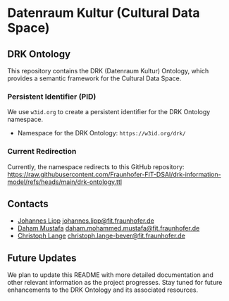 # Datenraum Kultur (Cultural Data Space)

## DRK Ontology

This repository contains the DRK (Datenraum Kultur) Ontology, which provides a semantic framework for the Cultural Data Space.

### Persistent Identifier (PID)

We use `w3id.org` to create a persistent identifier for the DRK Ontology namespace.

- Namespace for the DRK Ontology: `https://w3id.org/drk/`

### Current Redirection

Currently, the namespace redirects to this GitHub repository:
https://raw.githubusercontent.com/Fraunhofer-FIT-DSAI/drk-information-model/refs/heads/main/drk-ontology.ttl



## Contacts

- [Johannes Lipp](https://gitlab.com/JohannesL) <johannes.lipp@fit.fraunhofer.de>
- [Daham Mustafa](https://gitlab.com/Daham-Mustaf) <daham.mohammed.mustafa@fit.fraunhofer.de>
- [Christoph Lange](https://gitlab.com/langec) <christoph.lange-bever@fit.fraunhofer.de>

## Future Updates

We plan to update this README with more detailed documentation and other relevant information as the project progresses. Stay tuned for future enhancements to the DRK Ontology and its associated resources.
